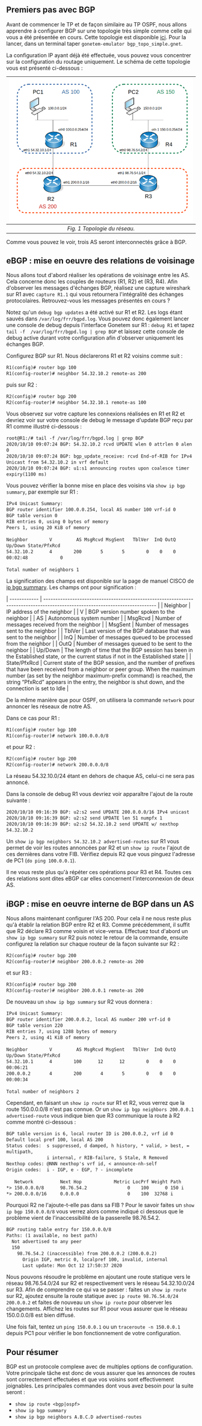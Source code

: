 ## Premiers pas avec BGP

Avant de commencer le TP et de façon similaire au TP OSPF, nous allons apprendre à configurer BGP sur une topologie très simple comme celle qui vous a été présentée en cours. Cette topologie est disponible [ici](bgp_topo_simple_v2.gnet). Pour la lancer, dans un terminal taper `gonetem-emulator bgp_topo_simple.gnet`.

La configuration IP ayant déjà été effectuée, vous pouvez vous concentrer sur la configuration du routage uniquement. Le schéma de cette topologie vous est présenté ci-dessous :

| ![Topologie du réseau.](topoBGPsimple_v2.png) |
| :----------------------------------------: |
|       *Fig. 1 Topologie du réseau.*        |


Comme vous pouvez le voir, trois AS seront interconnectés grâce à BGP.

## eBGP : mise en oeuvre des relations de voisinage

Nous allons tout d'abord réaliser les opérations de voisinage entre les AS. Cela concerne donc les couples de routeurs (R1, R2) et (R3, R4).  Afin d'observer les messages d'échanges BGP, réalisez une capture wireshark sur R1 avec `capture R1.1` qui vous retournera l'intégralité des échanges protocolaires. Retrouvez-vous les messages présentés en cours ?

Notez qu'un `debug bgp updates` a été activé sur R1 et R2. Les logs étant sauvés dans `/var/log/frr/bgpd.log`. Vous pouvez donc également lancer une console de debug depuis l'interface Gonetem sur R1 : `debug R1` et tapez `tail -f  /var/log/frr/bgpd.log | grep BGP` et laissez cette console de debug active durant votre configuration afin d'observer uniquement les échanges BGP.

Configurez BGP sur R1. Nous déclarerons R1 et R2 voisins comme suit :
```
R1(config)# router bgp 100
R1(config-router)# neighbor 54.32.10.2 remote-as 200
```
puis sur R2 :
```
R2(config)# router bgp 200
R2(config-router)# neighbor 54.32.10.1 remote-as 100
```
Vous observez sur votre capture les connexions réalisées en R1 et R2 et devriez voir sur votre console de debug le message d'update BGP reçu par R1 comme illustré ci-dessous :
```
root@R1:/# tail -f /var/log/frr/bgpd.log | grep BGP
2020/10/10 09:07:24 BGP: 54.32.10.2 rcvd UPDATE wlen 0 attrlen 0 alen 0
2020/10/10 09:07:24 BGP: bgp_update_receive: rcvd End-of-RIB for IPv4 Unicast from 54.32.10.2 in vrf default
2020/10/10 09:07:24 BGP: u1:s1 announcing routes upon coalesce timer expiry(1100 ms)
```

Vous pouvez vérifier la bonne mise en place des voisins via `show ip bgp summary`, par exemple sur R1 :

```
IPv4 Unicast Summary:
BGP router identifier 100.0.0.254, local AS number 100 vrf-id 0
BGP table version 0
RIB entries 0, using 0 bytes of memory
Peers 1, using 20 KiB of memory

Neighbor        V         AS MsgRcvd MsgSent   TblVer  InQ OutQ  Up/Down State/PfxRcd
54.32.10.2      4        200       5       5        0    0    0 00:02:48            0

Total number of neighbors 1
```
La signification des champs est disponible sur la page de manuel CISCO de [ip bgp summary](https://www.cisco.com/c/en/us/td/docs/ios-xml/ios/iproute_bgp/command/iproute_bgp-xe-3se-3850-cr-book/iproute_bgp-xe-3se-3850-cr-book_chapter_0100.html#wp1583714062). Les champs ont pour signification :

| ------------ | ---------------------------------------------------------------------------------------------------------------------------- |
| Neighbor | IP address of the neighbor |
| V | BGP version number spoken to the neighbor |
| AS | Autonomous system number |
| MsgRcvd | Number of messages received from the neighbor |
| MsgSent | Number of messages sent to the neighbor |
| TblVer | Last version of the BGP database that was sent to the neighbor |
| InQ | Number of messages queued to be processed from the neighbor |
| OutQ | Number of messages queued to be sent to the neighbor |
| Up/Down | The length of time that the BGP session has been in the Established state, or the current status if not in the Established state |
| State/PfxRcd | Current state of the BGP session, and the number of prefixes that have been received from a neighbor or peer group. When the maximum number (as set by the neighbor maximum-prefix command) is reached, the string “PfxRcd” appears in the entry, the neighbor is shut down, and the connection is set to Idle |

De la même manière que pour OSPF, on utilisera la commande `network` pour annoncer les réseaux de notre AS. 

Dans ce cas pour R1 :

```
R1(config)# router bgp 100
R1(config-router)# network 100.0.0.0/8
```
et pour R2 :
```
R2(config)# router bgp 200
R2(config-router)# network 200.0.0.0/8
```
La réseau 54.32.10.0/24 étant en dehors de chaque AS, celui-ci ne sera pas annoncé. 

Dans la console de debug R1 vous devriez voir apparaître l'ajout de la route suivante :

```
2020/10/10 09:16:39 BGP: u2:s2 send UPDATE 200.0.0.0/16 IPv4 unicast
2020/10/10 09:16:39 BGP: u2:s2 send UPDATE len 51 numpfx 1
2020/10/10 09:16:39 BGP: u2:s2 54.32.10.2 send UPDATE w/ nexthop 54.32.10.2
```
Un `show ip bgp neighbors 54.32.10.2 advertised-routes` sur R1 vous permet de voir les routes annoncées par R2 et un `show ip route` l'ajout de ces dernières dans votre FIB. Vérifiez depuis R2 que vous pinguez l'adresse de PC1 (`do ping 100.0.0.1`).

Il ne vous reste plus qu'à répéter ces opérations pour R3 et R4. Toutes ces des relations sont dites eBGP car elles concernent l'interconnexion de deux AS.

## iBGP : mise en oeuvre interne de BGP dans un AS

Nous allons maintenant configurer l'AS 200. Pour cela il ne nous reste plus qu'à établir la relation BGP entre R2 et R3. Comme précédemment, il suffit que R2 déclare R3 comme voisin et vice-versa. Effectuez tout d'abord un `show ip bgp summary` sur R2 puis notez le retour de la commande, ensuite configurez la relation sur chaque routeur de la façon suivante sur R2 :
```
R2(config)# router bgp 200
R2(config-router)# neighbor 200.0.0.2 remote-as 200
```
et sur R3 :
```
R3(config)# router bgp 200
R3(config-router)# neighbor 200.0.0.1 remote-as 200
```
De nouveau un `show ip bgp summary` sur R2 vous donnera :
```
IPv4 Unicast Summary:
BGP router identifier 200.0.0.2, local AS number 200 vrf-id 0
BGP table version 220
RIB entries 7, using 1288 bytes of memory
Peers 2, using 41 KiB of memory

Neighbor        V         AS MsgRcvd MsgSent   TblVer  InQ OutQ  Up/Down State/PfxRcd
54.32.10.1      4        100      12      12        0    0    0 00:06:21        
200.0.0.2       4        200       4       5        0    0    0 00:00:34   

Total number of neighbors 2
```

Cependant, en faisant un `show ip route` sur R1 et R2, vous verrez que la route 150.0.0.0/8 n'est pas connue. Or un `show ip bgp neighbors 200.0.0.1 advertised-route` vous indique bien que R3 communique la route  à R2 comme montré ci-dessous :
```
BGP table version is 6, local router ID is 200.0.0.2, vrf id 0
Default local pref 100, local AS 200
Status codes:  s suppressed, d damped, h history, * valid, > best, = multipath,
               i internal, r RIB-failure, S Stale, R Removed
Nexthop codes: @NNN nexthop's vrf id, < announce-nh-self
Origin codes:  i - IGP, e - EGP, ? - incomplete

   Network          Next Hop            Metric LocPrf Weight Path
*> 150.0.0.0/8      98.76.54.2               0    100      0 150 i
*> 200.0.0.0/16     0.0.0.0                  0    100  32768 i
```
Pourquoi R2 ne l'ajoute-t-elle pas dans sa FIB ? Pour le savoir faites un `show ip bgp 150.0.0.0/8` vous verrez alors comme indiqué ci dessous que le problème vient de l'inaccessibilité de la passerelle 98.76.54.2.
```
BGP routing table entry for 150.0.0.0/8
Paths: (1 available, no best path)
  Not advertised to any peer
  150
    98.76.54.2 (inaccessible) from 200.0.0.2 (200.0.0.2)
      Origin IGP, metric 0, localpref 100, invalid, internal
      Last update: Mon Oct 12 17:50:37 2020
```
Nous pouvons résoudre le problème en ajoutant une route statique vers le réseau 98.76.54.0/24 sur R2 et respectivement vers le réseau 54.32.10.0/24 sur R3. Afin de comprendre ce qui va se passer : faites un `show ip route` sur R2, ajoutez ensuite la route statique avec `ip route 98.76.54.0/24 200.0.0.2` et faites de nouveau un `show ip route` pour observer les changements. Affichez les routes sur R1 pour vous assurer que le réseau 150.0.0.0/8 est bien diffusé.

Une fois fait, tentez un `ping 150.0.0.1` ou un `traceroute -n 150.0.0.1` depuis PC1 pour vérifier le bon fonctionnement de votre configuration.

## Pour résumer

BGP est un protocole complexe avec de multiples options de configuration. Votre principale tâche est donc de vous assurer que les annonces de routes sont correctement effectuées et que vos voisins sont effectivement joignables. Les principales commandes dont vous avez besoin pour la suite seront :

* `show ip route <bgp|ospf>`
* `show ip bgp summary`
* `show ip bgp neighbors A.B.C.D advertised-routes` 
